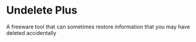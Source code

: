 [Title]: # (Undelete Plus)
[Difficulty]: # (Beginner)
[Order]: # (127)

# Undelete Plus

A freeware tool that can sometimes restore information that you may have deleted accidentally